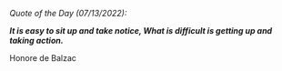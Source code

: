 *Quote of the Day (07/13/2022):*

_**It is easy to sit up and take notice, What is difficult is getting up and taking action.**_

Honore de Balzac